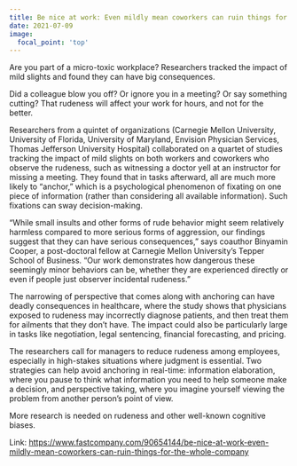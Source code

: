 ```yaml
---
title: Be nice at work: Even mildly mean coworkers can ruin things for the whole company
date: 2021-07-09
image:
  focal_point: 'top'
---
```


Are you part of a micro-toxic workplace? Researchers tracked the impact of mild slights and found they can have big consequences.

<!--more-->

Did a colleague blow you off? Or ignore you in a meeting? Or say something cutting? That rudeness will affect your work for hours, and not for the better.

Researchers from a quintet of organizations (Carnegie Mellon University, University of Florida, University of Maryland, Envision Physician Services, Thomas Jefferson University Hospital) collaborated on a quartet of studies tracking the impact of mild slights on both workers and coworkers who observe the rudeness, such as witnessing a doctor yell at an instructor for missing a meeting. They found that in tasks afterward, all are much more likely to “anchor,” which is a psychological phenomenon of fixating on one piece of information (rather than considering all available information). Such fixations can sway decision-making.

“While small insults and other forms of rude behavior might seem relatively harmless compared to more serious forms of aggression, our findings suggest that they can have serious consequences,” says coauthor Binyamin Cooper, a post-doctoral fellow at Carnegie Mellon University’s Tepper School of Business. “Our work demonstrates how dangerous these seemingly minor behaviors can be, whether they are experienced directly or even if people just observer incidental rudeness.”

The narrowing of perspective that comes along with anchoring can have deadly consequences in healthcare, where the study shows that physicians exposed to rudeness may incorrectly diagnose patients, and then treat them for ailments that they don’t have. The impact could also be particularly large in tasks like negotiation, legal sentencing, financial forecasting, and pricing.

The researchers call for managers to reduce rudeness among employees, especially in high-stakes situations where judgment is essential. Two strategies can help avoid anchoring in real-time: information elaboration, where you pause to think what information you need to help someone make a decision, and perspective taking, where you imagine yourself viewing the problem from another person’s point of view.

More research is needed on rudeness and other well-known cognitive biases.

Link: https://www.fastcompany.com/90654144/be-nice-at-work-even-mildly-mean-coworkers-can-ruin-things-for-the-whole-company

